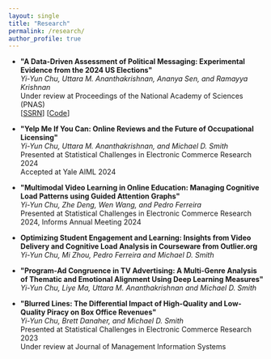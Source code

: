 ```yaml
---
layout: single
title: "Research"
permalink: /research/
author_profile: true
---
```


- **"A Data-Driven Assessment of Political Messaging: Experimental Evidence from the 2024 US Elections"** <br/>
*Yi-Yun Chu, Uttara M. Ananthakrishnan, Ananya Sen, and Ramayya Krishnan* <br/>
Under review at Proceedings of the National Academy of Sciences (PNAS) <br/>
[[SSRN](https://papers.ssrn.com/sol3/papers.cfm?abstract_id=5057627)] [[Code](https://github.com/yiyun-chu/PoliticalMessagingAnalysis)]  

- **"Yelp Me If You Can: Online Reviews and the Future of Occupational Licensing"** <br/>
*Yi-Yun Chu, Uttara M. Ananthakrishnan, and Michael D. Smith* <br/>
Presented at Statistical Challenges in Electronic Commerce Research 2024 <br/>
Accepted at Yale AIML 2024 <br/>

- **"Multimodal Video Learning in Online Education: Managing Cognitive Load Patterns using Guided Attention Graphs"** <br/>
*Yi-Yun Chu, Zhe Deng, Wen Wang, and Pedro Ferreira*<br/>
Presented at Statistical Challenges in Electronic Commerce Research 2024, Informs Annual Meeting 2024

- **Optimizing Student Engagement and Learning: Insights from Video Delivery and Cognitive Load Analysis in Courseware from Outlier.org** <br/>
*Yi-Yun Chu, Mi Zhou, Pedro Ferreira and Michael D. Smith*

- **"Program-Ad Congruence in TV Advertising: A Multi-Genre Analysis of Thematic and Emotional Alignment Using Deep Learning Measures"** <br/>
*Yi-Yun Chu, Liye Ma, Uttara M. Ananthakrishnan and Michael D. Smith* <br/>

- **"Blurred Lines: The Differential Impact of High-Quality and Low-Quality Piracy on Box Office Revenues"** <br/>
*Yi-Yun Chu, Brett Danaher, and Michael D. Smith* <br/>
Presented at Statistical Challenges in Electronic Commerce Research 2023 <br/>
Under review at Journal of Management Information Systems 

